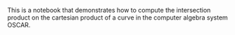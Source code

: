 This is a notebook that demonstrates how to compute the intersection product on the cartesian 
product of a curve in the computer algebra system OSCAR.

